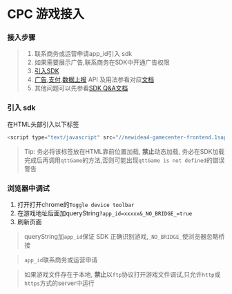 # CPC 游戏接入

### 接入步骤
> 1. 联系商务或运营申请app_id引入 sdk
> 2. 如果需要展示广告,联系商务在SDK中开通广告权限
> 3. [引入SDK](#引入-sdk)
> 4. [广告](./游戏广告接入文档.md),[支付](./游戏支付接入文档.md),[数据上报](./SDK数据上报接入文档.md) API 及用法参看对应[文档](./README.md)
> 5. 其他问题可以先参看[SDK Q&A文档](./SDK_Q&A.md)

### 引入 sdk

在HTML头部引入以下标签

```javascript
<script type="text/javascript" src="//newidea4-gamecenter-frontend.1sapp.com/sdk/prod/h5.v1.0.0.js?spread=required"></script>
```

> Tip: 务必将该标签放在HTML靠前位置加载, **禁止**动态加载, 务必在SDK加载完成后再调用`qttGame`的方法,否则可能出现`qttGame is not defined`的错误警告

### 浏览器中调试

1. 打开打开chrome的`Toggle device toolbar`
2. 在游戏地址后面加queryString`?app_id=xxxxx&_NO_BRIDGE_=true`
3. 刷新页面

> queryString加`app_id`保证 SDK 正确识别游戏,`_NO_BRIDGE_`使浏览器忽略桥接

> `app_id`联系商务或运营申请

> 如果游戏文件存在于本地, **禁止**以`ftp`协议打开游戏文件调试,只允许`http`或`https`方式的server中运行
